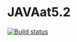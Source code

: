 # JAVAat5.2
[![Build status](https://ci.appveyor.com/api/projects/status/271w8l9d8xjfw2xj?svg=true)](https://ci.appveyor.com/project/uasmirnova/javaat5-2)
